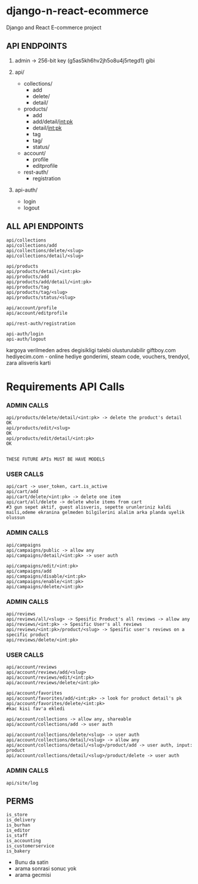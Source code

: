 # django-n-react-ecommerce
Django and React E-commerce project

## API ENDPOINTS

1. admin -> 256-bit key (g5as5kh6hv2jh5o8u4j5rtegd1) gibi

2. api/
    * collections/
        * add
        * delete/<slug>
        * detail/<slug>
    * products/
        * add
        * add/detail/<int:pk>
        * detail/<int:pk>
        * tag
        * tag/<slug>
        * status/<slug>
    * account/
        * profile
        * editprofile
    * rest-auth/
        * registration

3. api-auth/
    * login
    * logout


## ALL API ENDPOINTS

    api/collections
    api/collections/add
    api/collections/delete/<slug>
    api/collections/detail/<slug>

    api/products
    api/products/detail/<int:pk>
    api/products/add
    api/products/add/detail/<int:pk>
    api/products/tag
    api/products/tag/<slug>
    api/products/status/<slug>

    api/account/profile
    api/account/editprofile

    api/rest-auth/registration

    api-auth/login
    api-auth/logout



kargoya verilmeden adres degisikligi talebi olusturulabilir
giftboy.com hediyecim.com - online hediye gonderimi, steam code, vouchers, trendyol, zara alisveris karti


# Requirements API Calls 
### ADMIN CALLS
    api/products/delete/detail/<int:pk> -> delete the product's detail      OK
    api/products/edit/<slug>                                                OK
    api/products/edit/detail/<int:pk>                                       OK


    THESE FUTURE APIs MUST BE HAVE MODELS
    
###  USER CALLS
    api/cart -> user_token, cart.is_active
    api/cart/add
    api/cart/delete/<int:pk> -> delete one item
    api/cart/all/delete -> delete whole items from cart
    #3 gun sepet aktif, guest alisveris, sepette urunleriniz kaldi maili,odeme ekranina gelmeden bilgilerini alalim arka planda uyelik olussun

###  ADMIN CALLS
    api/campaigns
    api/campaigns/public -> allow any
    api/campaigns/detail/<int:pk> -> user auth

    api/campaigns/edit/<int:pk>
    api/campaigns/add
    api/campaigns/disable/<int:pk>
    api/campaigns/enable/<int:pk>
    api/campaigns/delete/<int:pk>
    
### ADMIN CALLS
    api/reviews
    api/reviews/all/<slug> -> Spesific Product's all reviews -> allow any
    api/reviews/<int:pk> -> Spesific User's all reviews
    api/reviews/<int:pk>/product/<slug> -> Spesific user's reviews on a specific product
    api/reviews/delete/<int:pk>

### USER CALLS
    api/account/reviews
    api/account/reviews/add/<slug>
    api/account/reviews/edit/<int:pk>
    api/account/reviews/delete/<int:pk>

    api/account/favorites
    api/account/favorites/add/<int:pk> -> look for product detail's pk
    api/account/favorites/delete/<int:pk>
    #kac kisi fav'a ekledi

    api/account/collections -> allow any, shareable
    api/account/collections/add -> user auth

    api/account/collections/delete/<slug> -> user auth
    api/account/collections/detail/<slug> -> allow any
    api/account/collections/detail/<slug>/product/add -> user auth, input: product 
    api/account/collections/detail/<slug>/product/delete -> user auth
    
### ADMIN CALLS
    api/site/log

## PERMS
    is_store
    is_delivery
    is_burhan
    is_editor
    is_staff
    is_accounting
    is_customerservice
    is_bakery


- Bunu da satin
- arama sonrasi sonuc yok
- arama gecmisi